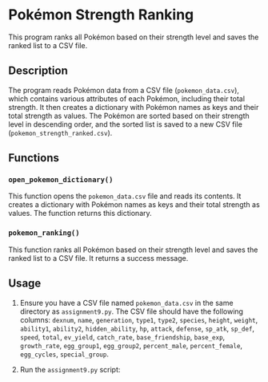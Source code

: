 # Pokémon Strength Ranking

This program ranks all Pokémon based on their strength level and saves the ranked list to a CSV file.

## Description

The program reads Pokémon data from a CSV file (`pokemon_data.csv`), which contains various attributes of each Pokémon, including their total strength. It then creates a dictionary with Pokémon names as keys and their total strength as values. The Pokémon are sorted based on their strength level in descending order, and the sorted list is saved to a new CSV file (`pokemon_strength_ranked.csv`).

## Functions

### `open_pokemon_dictionary()`

This function opens the `pokemon_data.csv` file and reads its contents. It creates a dictionary with Pokémon names as keys and their total strength as values. The function returns this dictionary.

### `pokemon_ranking()`

This function ranks all Pokémon based on their strength level and saves the ranked list to a CSV file. It returns a success message.

## Usage

1. Ensure you have a CSV file named `pokemon_data.csv` in the same directory as `assignment9.py`. The CSV file should have the following columns: `dexnum`, `name`, `generation`, `type1`, `type2`, `species`, `height`, `weight`, `ability1`, `ability2`, `hidden_ability`, `hp`, `attack`, `defense`, `sp_atk`, `sp_def`, `speed`, `total`, `ev_yield`, `catch_rate`, `base_friendship`, `base_exp`, `growth_rate`, `egg_group1`, `egg_group2`, `percent_male`, `percent_female`, `egg_cycles`, `special_group`.

2. Run the `assignment9.py` script:
